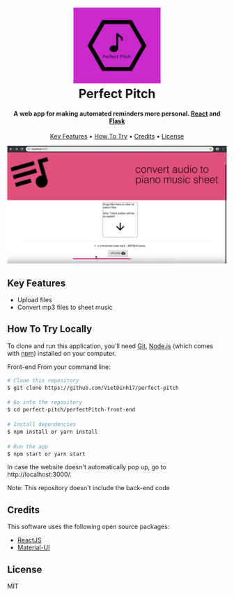 <h1 align="center">
  <br>
  <a href="https://devpost.com/software/perfect-pitch-ydqptv"><img src="https://github.com/VietDinh17/perfect-pitch/blob/master/images/logo.png" alt="caretaker" width="200"></a>
  <br>
    Perfect Pitch 
  <br>
</h1>

<h4 align="center">A web app for making automated reminders more personal. <a href="https://reactjs.org/" target="_blank">React</a> and <a href="http://flask.pocoo.org/" target="_blank">Flask</a></h4>

<p align="center">
  <a href="#key-features">Key Features</a> •
  <a href="#how-to-try-locally">How To Try</a> •
  <a href="#credits">Credits</a> •
  <a href="#license">License</a>
</p>

![alt text](https://github.com/VietDinh17/perfect-pitch/blob/master/images/demo.PNG)


## Key Features

* Upload files
* Convert mp3 files to sheet music

## How To Try Locally

To clone and run this application, you'll need [Git](https://git-scm.com), [Node.js](https://nodejs.org/en/download/) (which comes with [npm](http://npmjs.com)) installed on your computer.

Front-end
From your command line:

```bash
# Clone this repository
$ git clone https://github.com/VietDinh17/perfect-pitch

# Go into the repository
$ cd perfect-pitch/perfectPitch-front-end

# Install dependencies
$ npm install or yarn install 

# Run the app
$ npm start or yarn start
```
In case the website doesn't automatically pop up, go to http://localhost:3000/. 

Note: This repository doesn't include the back-end code
## Credits

This software uses the following open source packages:

- [ReactJS](https://reactjs.org/)
- [Material-UI](https://material-ui.com/)

## License

MIT

